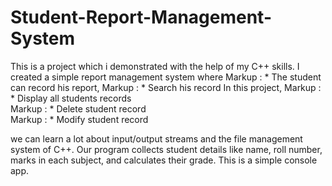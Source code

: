 # Student-Report-Management-System

This is a project which i demonstrated with the help of my C++ skills. I created a simple report management system where
Markup : * The student can record his report,
Markup : * Search his record In this project, 
Markup : * Display all students records                                                                                                         
Markup : * Delete student record                                                                                                                 
Markup : * Modify student record  
 
we can learn a lot about input/output streams and the file management system of C++. 
Our program collects student details like name, roll number, marks in each subject, and calculates their grade.
This is a simple console app. 
